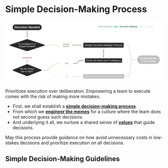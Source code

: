 # Simple Decision-Making Process

![](../.gitbook/assets/decisions-simple.png)

Prioritizes execution over deliberation. Empowering a team to execute comes with the risk of making more mistakes.

* First, we shall establish a [**simple decision-making process**](simple-decision-making-process.md#simple-decision-making-guidelines). 
* From which we [**engineer the memes**](../resources/memes.md) for a culture where the team does not second guess such decisions. 
* And underlying it all, we nurture a shared sense of [**values**]() that guide decisions. 

May this process provide guidance on how avoid unnecessary costs in low-stakes decisions and prioritize execution on all decisions.

## Simple Decision-Making Guidelines

